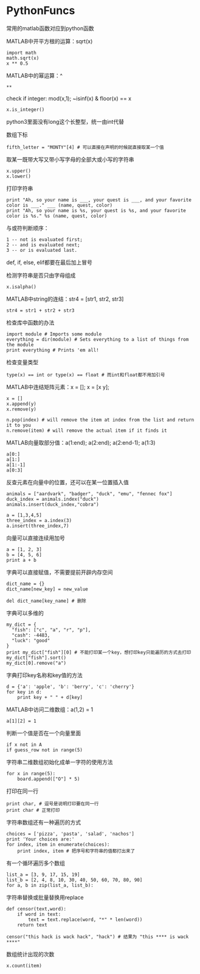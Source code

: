 # PythonFuncs
常用的matlab函数对应到python函数

MATLAB中开平方根的运算：sqrt(x)

	import math
	math.sqrt(x)
	x ** 0.5

MATLAB中的幂运算：^

	**

check if integer: mod(x,1); ~isinf(x) & floor(x) == x

	x.is_integer()
	
python3里面没有long这个长整型，统一由int代替

数组下标
	
	fifth_letter = "MONTY"[4] # 可以直接在声明的时候就直接取某一个值
	
取某一既带大写又带小写字母的全部大或小写的字符串

	x.upper()
	x.lower()

打印字符串

	print "Ah, so your name is ___, your quest is ___, and your favorite color is ___." ___ (name, quest, color)
	print "Ah, so your name is %s, your quest is %s, and your favorite color is %s." %s (name, quest, color)
	
与或符判断顺序：

	1 -- not is evaluated first;
	2 -- and is evaluated next;
	3 -- or is evaluated last.

def, if, else, elif都要在最后加上冒号

检测字符串是否只由字母组成

	x.isalpha()
	
MATLAB中string的连结：str4 = [str1, str2, str3]

	str4 = str1 + str2 + str3
	
检查库中函数的办法

	import module # Imports some module
	everything = dir(module) # Sets everything to a list of things from the module
	print everything # Prints 'em all!

检查变量类型

	type(x) == int or type(x) == float # 而int和float都不用加引号

MATLAB中连结矩阵元素：x = []; x = [x y];

	x = []
	x.append(y)
	x.remove(y)
	
	n.pop(index) # will remove the item at index from the list and return it to you
	n.remove(item) # will remove the actual item if it finds it
	
MATLAB向量取部分值：a(1:end); a(2:end); a(2:end-1); a(1:3)

	a[0:]
	a[1:]
	a[1:-1]
	a[0:3]

反查元素在向量中的位置，还可以在某一位置插入值

	animals = ["aardvark", "badger", "duck", "emu", "fennec fox"]
	duck_index = animals.index("duck")
	animals.insert(duck_index,"cobra")
	
	a = [1,3,4,5]
	three_index = a.index(3)
	a.insert(three_index,7)
	
向量可以直接连续用加号

	a = [1, 2, 3]
	b = [4, 5, 6]
	print a + b

字典可以直接赋值，不需要提前开辟内存空间

	dict_name = {}
	dict_name[new_key] = new_value
	
	del dict_name[key_name] # 删除
	
字典可以多维的
	
	my_dict = {
	  "fish": ["c", "a", "r", "p"],
	  "cash": -4483,
	  "luck": "good"
	}
	print my_dict["fish"][0] # 不能打印某一个key，想打印key只能遍历的方式去打印
	my_dict["fish"].sort()
	my_dict[0].remove("a")
	
字典打印key名称和key值的方法

	d = {'a': 'apple', 'b': 'berry', 'c': 'cherry'}
	for key in d:
  		print key + " " + d[key]
	
MATLAB中访问二维数组：a(1,2) = 1

	a[1][2] = 1
	
判断一个值是否在一个向量里面

	if x not in A
	if guess_row not in range(5)

字符串二维数组初始化成单一字符的使用方法

	for x in range(5):
		board.append(["O"] * 5)
	
打印在同一行

	print char, # 逗号是说明打印要在同一行
	print char # 正常打印

字符串数组还有一种遍历的方式

	choices = ['pizza', 'pasta', 'salad', 'nachos']
	print 'Your choices are:'
	for index, item in enumerate(choices):
		print index, item # 把序号和字符串的值都打出来了

有一个循环遍历多个数组

	list_a = [3, 9, 17, 15, 19]
	list_b = [2, 4, 8, 10, 30, 40, 50, 60, 70, 80, 90]
	for a, b in zip(list_a, list_b):
	
字符串替换或批量替换用replace
	
	def censor(text,word):
		if word in text:
			text = text.replace(word, "*" * len(word))
		return text
	
	censor("this hack is wack hack", "hack") # 结果为 "this **** is wack ****"
	
数组统计出现的次数

	x.count(item)
	
